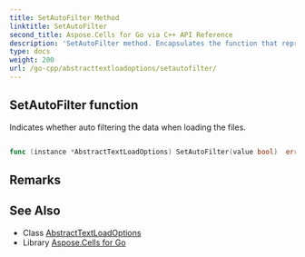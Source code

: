 ```yaml
---
title: SetAutoFilter Method 
linktitle: SetAutoFilter
second_title: Aspose.Cells for Go via C++ API Reference
description: 'SetAutoFilter method. Encapsulates the function that represents setautofilter in Go.'
type: docs
weight: 200
url: /go-cpp/abstracttextloadoptions/setautofilter/
---
```


## SetAutoFilter function

Indicates whether auto filtering the data when loading the files.

```go

func (instance *AbstractTextLoadOptions) SetAutoFilter(value bool)  error

```

## Remarks


## See Also

* Class [AbstractTextLoadOptions](../)
* Library [Aspose.Cells for Go](../../)
